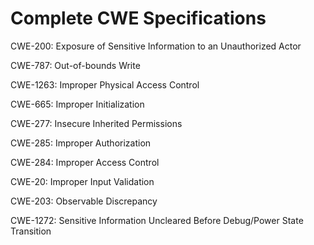 

# Complete CWE Specifications

CWE-200: Exposure of Sensitive Information to an Unauthorized Actor

CWE-787: Out-of-bounds Write

CWE-1263: Improper Physical Access Control

CWE-665: Improper Initialization

CWE-277: Insecure Inherited Permissions

CWE-285: Improper Authorization

CWE-284: Improper Access Control

CWE-20: Improper Input Validation

CWE-203: Observable Discrepancy

CWE-1272: Sensitive Information Uncleared Before Debug/Power State Transition
